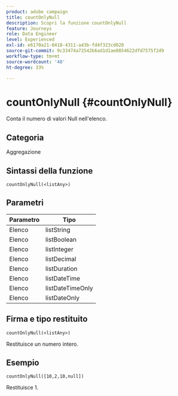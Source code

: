 ```yaml
---
product: adobe campaign
title: countOnlyNull
description: Scopri la funzione countOnlyNull
feature: Journeys
role: Data Engineer
level: Experienced
exl-id: e6170a21-0418-4311-a43b-fd4f323cd020
source-git-commit: 9c33474a72542b6ad1d1ae0854622dfd7575f2d9
workflow-type: tm+mt
source-wordcount: '48'
ht-degree: 33%

---
```


# countOnlyNull {#countOnlyNull}

Conta il numero di valori Null nell&#39;elenco.

## Categoria

Aggregazione

## Sintassi della funzione

`countOnlyNull(<listAny>)`

## Parametri

| Parametro | Tipo |
|-----------|------------------|
| Elenco | listString |
| Elenco | listBoolean |
| Elenco | listInteger |
| Elenco | listDecimal |
| Elenco | listDuration |
| Elenco | listDateTime |
| Elenco | listDateTimeOnly |
| Elenco | listDateOnly |

## Firma e tipo restituito

`countOnlyNull(<listAny>)`

Restituisce un numero intero.

## Esempio

`countOnlyNull([10,2,10,null])`

Restituisce 1.
